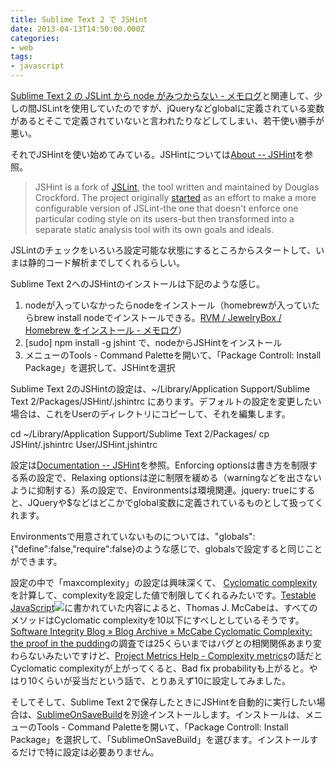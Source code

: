```yaml
---
title: Sublime Text 2 で JSHint
date: 2013-04-13T14:50:00.000Z
categories:
- web
tags:
- javascript
---
```

[Sublime Text 2 の JSLint から node がみつからない - メモログ](http://memolog.org/2013/02/node_not_found_with_jsLint.php)と関連して、少しの間JSLintを使用していたのですが、jQueryなどglobalに定義されている変数があるとそこで定義されていないと言われたりなどしてしまい、若干使い勝手が悪い。

<!-- more -->

それでJSHintを使い始めてみている。JSHintについては[About -- JSHint](http://www.jshint.com/about/)を参照。

> JSHint is a fork of [JSLint](http://jslint.com/), the tool written and maintained by Douglas Crockford. The project originally [started](http://anton.kovalyov.net/2011/02/20/why-i-forked-jslint-to-jshint/) as an effort to make a more configurable version of JSLint-the one that doesn't enforce one particular coding style on its users-but then transformed into a separate static analysis tool with its own goals and ideals.

JSLintのチェックをいろいろ設定可能な状態にするところからスタートして、いまは静的コード解析までしてくれるらしい。

Sublime Text 2へのJSHintのインストールは下記のような感じ。

1.  nodeが入っていなかったらnodeをインストール（homebrewが入っていたらbrew install nodeでインストールできる。[RVM / JewelryBox / Homebrew をインストール - メモログ](http://memolog.org/2012/09/rvm_jewelrybox_homebrew.php)）
2.  \[sudo\] npm install -g jshint で、nodeからJSHintをインストール
3.  メニューのTools - Command Paletteを開いて、「Package Controll: Install Package」を選択して、JSHintを選択

Sublime Text 2のJSHintの設定は、~/Library/Application Support/Sublime Text 2/Packages/JSHint/.jshintrc にあります。デフォルトの設定を変更したい場合は、これをUserのディレクトリにコピーして、それを編集します。

cd ~/Library/Application Support/Sublime Text 2/Packages/
cp JSHint/.jshintrc User/JSHint.jshintrc

設定は[Documentation -- JSHint](http://www.jshint.com/docs/)を参照。Enforcing optionsは書き方を制限する系の設定で、Relaxing optionsは逆に制限を緩める（warningなどを出さないように抑制する）系の設定で、Environmentsは環境関連。jquery: trueにすると、JQueryや$などはどこかでglobal変数に定義されているものとして扱ってくれます。

Environmentsで用意されていないものについては、"globals": {"define":false,"require":false}のような感じで、globalsで設定すると同じことができます。

設定の中で「maxcomplexity」の設定は興味深くて、 [Cyclomatic complexity](http://ja.wikipedia.org/wiki/&#x25;E5&#x25;BE&#x25;AA&#x25;E7&#x25;92&#x25;B0&#x25;E7&#x25;9A&#x25;84&#x25;E8&#x25;A4&#x25;87&#x25;E9&#x25;9B&#x25;91&#x25;E5&#x25;BA&#x25;A6)を計算して、complexityを設定した値で制限してくれるみたいです。[Testable JavaScript](http://www.amazon.co.jp/gp/product/B00B1WLE92/ref=as_li_ss_tl?ie=UTF8&camp=247&creative=7399&creativeASIN=B00B1WLE92&linkCode=as2&tag=yutakayamaguc-22)![](http://www.assoc-amazon.jp/e/ir?t=yutakayamaguc-22&l=as2&o=9&a=B00B1WLE92)に書かれていた内容によると、Thomas J. McCabeは、すべてのメソッドはCyclomatic complexityを10以下にすべしとしているそうです。[Software Integrity Blog » Blog Archive » McCabe Cyclomatic Complexity: the proof in the pudding](http://www.enerjy.com/blog/?p=198)の調査では25くらいまではバグとの相関関係あまり変わらないみたいですけど、[Project Metrics Help - Complexity metrics](http://www.aivosto.com/project/help/pm-complexity.html)の話だとCyclomatic complexityが上がってくると、Bad fix probabilityも上がると。やはり10くらいが妥当だという話で、とりあえず10に設定してみました。

そしてそして、Sublime Text 2で保存したときにJSHintを自動的に実行したい場合は、[SublimeOnSaveBuild](https://github.com/alexnj/SublimeOnSaveBuild)を別途インストールします。インストールは、メニューのTools - Command Paletteを開いて、「Package Controll: Install Package」を選択して、「SublimeOnSaveBuild」を選びます。インストールするだけで特に設定は必要ありません。
